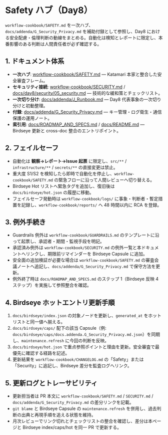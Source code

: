 # Safety ハブ（Day8）

`workflow-cookbook/SAFETY.md` を一次ハブ、`docs/addenda/G_Security_Privacy.md` を補助付録として参照し、Day8 における安全配慮・倫理判断の動線をまとめる。自動化は検知とレポートに限定し、本番影響のある判断は人間責任者が必ず確認する。

## 1. ドキュメント体系
- **一次ハブ**: [workflow-cookbook/SAFETY.md](../workflow-cookbook/SAFETY.md) — Katamari 本家と整合した安全審査フレーム。
- **セキュリティ接続**: [workflow-cookbook/SECURITY.md](../workflow-cookbook/SECURITY.md) / [docs/day8/security/05_security.md](day8/security/05_security.md) — 技術的な緩和策とチェックリスト。
- **一次切り分け**: [docs/addenda/J_Runbook.md](addenda/J_Runbook.md) — Day8 代表事象の一次切り分けと初動整理。
- **付録**: [docs/addenda/G_Security_Privacy.md](addenda/G_Security_Privacy.md) — キー管理・ログ衛生・通信保護の運用ノート。
- **索引用**: [docs/ROADMAP_AND_SPECS.md](ROADMAP_AND_SPECS.md) / [docs/README.md](README.md) — Birdseye 更新と cross-doc 整合のエントリポイント。

## 2. フェイルセーフ
- 自動化は **観察→レポート→Issue 起票** に限定し、`src/**` / `infrastructure/**` / `secrets/**` の直接変更は禁止。
- 重大度 S1/S2 を検知したら即時で自動化を停止し、`workflow-cookbook/SAFETY.md` の緊急フローに沿って人間レビューへ切り替える。
- Birdseye Hot リストへ緊急タグを追加し、復旧後は `docs/birdseye/hot.json` の履歴に移動。
- フェイルセーフ発動時は `workflow-cookbook/logs/` に事象・判断者・暫定措置を記録し、`workflow-cookbook/reports/` へ 48 時間以内に RCA を登録。

## 3. 例外手続き
- Guardrails 例外は `workflow-cookbook/GUARDRAILS.md` のテンプレートに沿って起票し、承認者・期間・監視手段を明記。
- 承認済み例外は `workflow-cookbook/SECURITY.md` の例外一覧と本ドキュメントへリンクし、期限前リマインダーを Birdseye Capsule に追加。
- 安全面の追加検証が必要な場合は `workflow-cookbook/SAFETY.md` の審査会議ノートへ追記し、`docs/addenda/G_Security_Privacy.md` で保守方法を更新。
- 例外終了時は `docs/ROADMAP_AND_SPECS.md` のステップ 1（Birdseye 反映 4 ステップ）を実施して参照整合を確認。

## 4. Birdseye ホットエントリ更新手順
1. `docs/birdseye/index.json` の対象ノードを更新し、`generated_at` をホットリストと同一値へ揃える。
2. `docs/birdseye/caps/` 配下の該当 Capsule（例: `docs/birdseye/caps/docs.addenda.G_Security_Privacy.md.json`）を同期し、`maintenance.refresh` に今回の判断を反映。
3. `docs/birdseye/hot.json` で重点参照ポイントと理由を更新。安全審査で最優先に確認する経路を記述。
4. 更新結果を `workflow-cookbook/CHANGELOG.md` の「Safety」または「Security」に追記し、Birdseye 差分を監査ログへリンク。

## 5. 更新ログとトレーサビリティ
- 更新担当者は PR 本文に `workflow-cookbook/SAFETY.md` / `SECURITY.md` / `docs/addenda/G_Security_Privacy.md` の差分リンクを記載。
- `git blame` と Birdseye Capsule の `maintenance.refresh` を併用し、過去判断の出典と再現手順を追える状態を維持。
- 月次レビューでリンク切れとチェックリストの整合を確認し、差分は本ページと Birdseye index/caps/hot を同一 PR で更新する。
